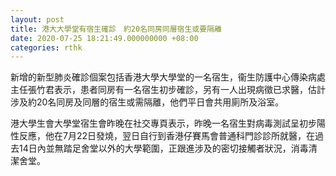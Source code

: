 ```yaml
---
layout: post
title: 港大大學堂有宿生確診　約20名同房同層宿生或要隔離
date: 2020-07-25 18:21:49.000000000 +08:00
categories: rthk
---
```


新增的新型肺炎確診個案包括香港大學大學堂的一名宿生，衞生防護中心傳染病處主任張竹君表示，患者同房有一名宿生初步確診，另有一人出現病徵已求醫，估計涉及約20名同房及同層的宿生或需隔離，他們平日會共用廁所及浴室。

港大學生會大學堂宿生會昨晚在社交專頁表示，昨晚一名宿生對病毒測試呈初步陽性反應，他在7月22日發燒，翌日自行到香港仔賽馬會普通科門診診所就醫，在過去14日內並無踏足舍堂以外的大學範圍，正跟進涉及的密切接觸者狀況，消毒清潔舍堂。
